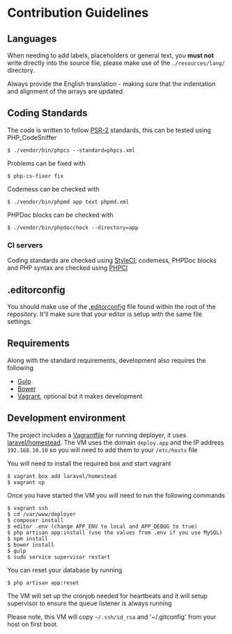 # Contribution Guidelines

## Languages

When needing to add labels, placeholders or general text, you **must not** write directly into the source file, please make use of the `./resources/lang/` directory.

Always provide the English translation - making sure that the indentation and alignment of the arrays are updated.

## Coding Standards

The code is written to follow [PSR-2](https://github.com/php-fig/fig-standards/blob/master/accepted/PSR-2-coding-style-guide.md) standards, this can be tested using PHP_CodeSniffer

    $ ./vendor/bin/phpcs --standard=phpcs.xml

Problems can be fixed with

    $ php-cs-fixer fix

Codemess can be checked with

    $ ./vendor/bin/phpmd app text phpmd.xml

PHPDoc blocks can be checked with

    $ ./vendor/bin/phpdoccheck --directory=app

### CI servers

Coding standards are checked using [StyleCI](http://styleci.io); codemess, PHPDoc blocks and PHP syntax are checked using [PHPCI](https://www.phptesting.org)

## .editorconfig

You should make use of the [.editorconfig](/.editorconfig) file found within the root of the repository. It'll make sure that your editor is setup with the same file settings.

## Requirements

Along with the standard requirements, development also requires the following

- [Gulp](http://gulpjs.com)
- [Bower](http://bower.io)
- [Vagrant](https://www.vagrantup.com/), optional but it makes development

## Development environment

The project includes a [Vagrantfile](/Vagrantfile) for running deployer, it uses [laravel/homestead](https://github.com/laravel/homestead). The VM uses the domain `deploy.app` and the IP address `192.168.10.10` so you will need to add them to your `/etc/hosts` file

You will need to install the required box and start vagrant

    $ vagrant box add laravel/homestead
    $ vagrant up

Once you have started the VM you will need to run the following commands

    $ vagrant ssh
    $ cd /var/www/deployer
    $ composer install
    $ editor .env (change APP_ENV to local and APP_DEBUG to true)
    $ php artisan app:install (use the values from .env if you use MySQL)
    $ npm install
    $ bower install
    $ gulp
    $ sudo service supervisor restart

You can reset your database by running

    $ php artisan app:reset

The VM will set up the cronjob needed for heartbeats and it will setup supervisor to ensure the queue listener is always running

Please note, this VM will copy `~/.ssh/id_rsa` and '~/.gitconfig' from your host on first boot.
